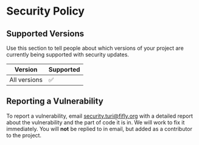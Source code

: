# Security Policy

## Supported Versions

Use this section to tell people about which versions of your project are
currently being supported with security updates.

| Version | Supported          |
| ------- | ------------------ |
| All versions   | :white_check_mark: |

## Reporting a Vulnerability

To report a vulnerability, email <a href="mailto:security.turi@fifly.org">security.turi@fifly.org</a> with a detailed report about the vulnerability and the part of code it is in. We will work to fix it immediately. You will **not** be replied to in email, but added as a contributor to the project.
